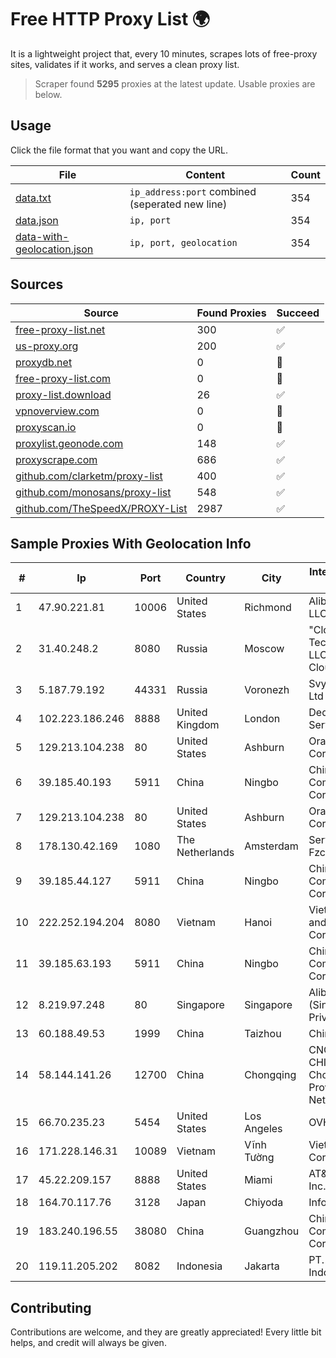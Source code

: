 
# Free HTTP Proxy List 🌍

It is a lightweight project that, every 10 minutes, scrapes lots of free-proxy sites, validates if it works, and serves a clean proxy list.


> Scraper found **5295** proxies at the latest update. Usable proxies are below.

## Usage

Click the file format that you want and copy the URL.


|File|Content|Count|
|----|-------|-----|
|[data.txt](https://raw.githubusercontent.com/themiralay/Proxy-List-World/master/data.txt)|`ip_address:port` combined (seperated new line)|354|
|[data.json](https://raw.githubusercontent.com/themiralay/Proxy-List-World/master/data.json)|`ip, port`|354|
|[data-with-geolocation.json](https://raw.githubusercontent.com/themiralay/Proxy-List-World/master/data-with-geolocation.json)|`ip, port, geolocation`|354|

## Sources

|Source|Found Proxies|Succeed|
|------|-------------|-------|
|[free-proxy-list.net](https://free-proxy-list.net)|300|✅|
|[us-proxy.org](https://www.us-proxy.org)|200|✅|
|[proxydb.net](http://proxydb.net)|0|🚫|
|[free-proxy-list.com](https://free-proxy-list.com/?page=&port=&type%5B%5D=http&type%5B%5D=https&up_time=0&search=Search)|0|🚫|
|[proxy-list.download](https://www.proxy-list.download/HTTP)|26|✅|
|[vpnoverview.com](https://vpnoverview.com/privacy/anonymous-browsing/free-proxy-servers)|0|🚫|
|[proxyscan.io](https://www.proxyscan.io)|0|🚫|
|[proxylist.geonode.com](https://proxylist.geonode.com/api/proxy-list?limit=300&page=1&sort_by=lastChecked&sort_type=desc&protocols=http,https)|148|✅|
|[proxyscrape.com](https://api.proxyscrape.com/v2/?request=displayproxies&protocol=http&timeout=10000&country=all&ssl=all&anonymity=all)|686|✅|
|[github.com/clarketm/proxy-list](https://raw.githubusercontent.com/clarketm/proxy-list/master/proxy-list-raw.txt)|400|✅|
|[github.com/monosans/proxy-list](https://raw.githubusercontent.com/monosans/proxy-list/main/proxies/http.txt)|548|✅|
|[github.com/TheSpeedX/PROXY-List](https://raw.githubusercontent.com/TheSpeedX/PROXY-List/master/http.txt)|2987|✅|


## Sample Proxies With Geolocation Info

|#|Ip|Port|Country|City|Internet Service Provider|
|-|--|----|-------|----|-------------------------|
|1|47.90.221.81|10006|United States|Richmond|Alibaba.com LLC|
|2|31.40.248.2|8080|Russia|Moscow|"Cloud Technologies" LLC trading as Cloud.ru|
|3|5.187.79.192|44331|Russia|Voronezh|Svyaz-Telecom Ltd|
|4|102.223.186.246|8888|United Kingdom|London|Dedicated Servers|
|5|129.213.104.238|80|United States|Ashburn|Oracle Corporation|
|6|39.185.40.193|5911|China|Ningbo|China Mobile Communications Corporation|
|7|129.213.104.238|80|United States|Ashburn|Oracle Corporation|
|8|178.130.42.169|1080|The Netherlands|Amsterdam|Servers Tech Fzco|
|9|39.185.44.127|5911|China|Ningbo|China Mobile Communications Corporation|
|10|222.252.194.204|8080|Vietnam|Hanoi|VietNam Post and Telecom Corporation|
|11|39.185.63.193|5911|China|Ningbo|China Mobile Communications Corporation|
|12|8.219.97.248|80|Singapore|Singapore|Alibaba Cloud (Singapore) Private Limited|
|13|60.188.49.53|1999|China|Taizhou|Chinanet|
|14|58.144.141.26|12700|China|Chongqing|CNC Group CHINA169 Chongqing Province Network|
|15|66.70.235.23|5454|United States|Los Angeles|OVH Hosting|
|16|171.228.146.31|10089|Vietnam|Vĩnh Tường|Viettel Corporation|
|17|45.22.209.157|8888|United States|Miami|AT&T Services, Inc.|
|18|164.70.117.76|3128|Japan|Chiyoda|InfoSphere|
|19|183.240.196.55|38080|China|Guangzhou|China Mobile Communications Corporation|
|20|119.11.205.202|8082|Indonesia|Jakarta|PT. NTT Indonesia|



## Contributing

Contributions are welcome, and they are greatly appreciated! Every
little bit helps, and credit will always be given.

